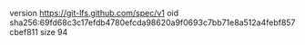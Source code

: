 version https://git-lfs.github.com/spec/v1
oid sha256:69fd68c3c17efdb4780efcda98620a9f0693c7bb71e8a512a4febf857cbef811
size 94
